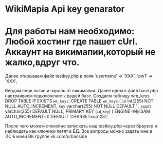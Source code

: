 # WikiMapia Api key genarator
Для работы нам необходимо:
Любой хостинг где пашет cUrl.
Аккаунт на викимапии,который не жалко,вдруг что.
===================================================
Далее открываем файл testkey.php в поля
 'username' => 'XXX',
  'pw1' => 'XXX',
  
Вводим свои логин и пароль от викимапии.
Далее идем в файл base.php настраиваем подключение к вашей базе.
Создаем таблицу wm_keys 
DROP TABLE IF EXISTS `wm_keys`;
CREATE TABLE `wm_keys` (
  `id` int(255) NOT NULL AUTO_INCREMENT,
  `key` varchar(255) NOT NULL DEFAULT '',
  `count` varchar(255) DEFAULT NULL,
  PRIMARY KEY (`id`,`key`)
) ENGINE=MyISAM AUTO_INCREMENT=0 DEFAULT CHARSET=cp1251;

После чего можем спокойно запускать наш testkey.php через браузер и наблюдать как ключики летят в БД.
Все вопросы можно задать мне в ЛС в моей ВК группе vk.com/urbanside
